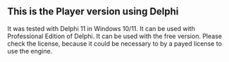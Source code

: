 ## This is the Player version using Delphi
It was tested with Delphi 11 in Windows 10/11.
It can be used with Professional Edition of Delphi.
It can be used with the free version. Please check the license, because it could be necessary to by a payed license to use the engine.